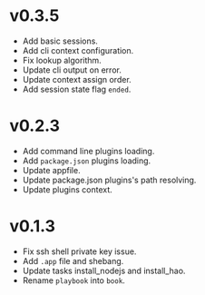 # v0.3.5

* Add basic sessions.
* Add cli context configuration.
* Fix lookup algorithm.
* Update cli output on error.
* Update context assign order.
* Add session state flag `ended`.

# v0.2.3

* Add command line plugins loading.
* Add `package.json` plugins loading.
* Update appfile.
* Update package.json plugins's path resolving.
* Update plugins context.


# v0.1.3

* Fix ssh shell private key issue.
* Add `.app` file and shebang.
* Update tasks install_nodejs and install_hao.
* Rename `playbook` into `book`.
